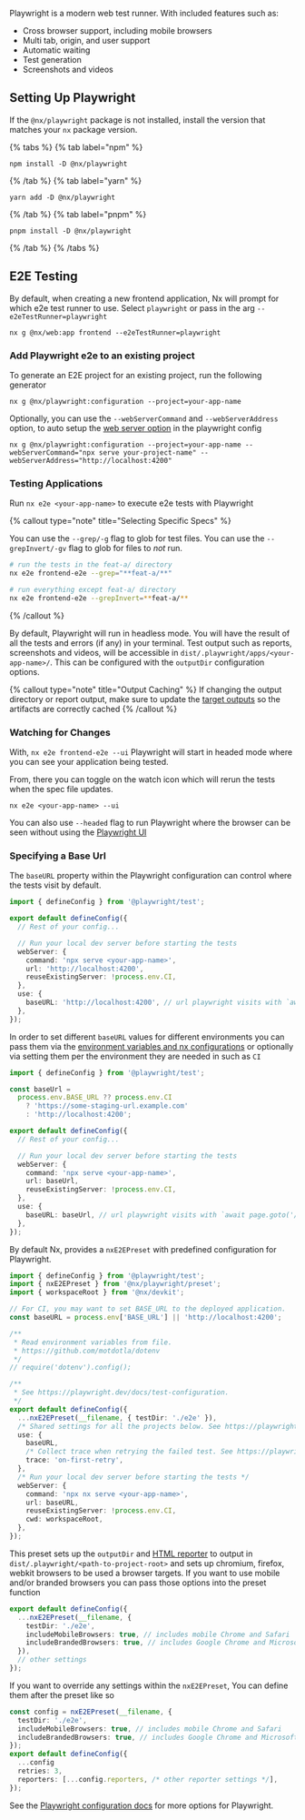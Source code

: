 Playwright is a modern web test runner. With included features such as:

- Cross browser support, including mobile browsers
- Multi tab, origin, and user support
- Automatic waiting
- Test generation
- Screenshots and videos

## Setting Up Playwright

If the `@nx/playwright` package is not installed, install the version that matches your `nx` package version.

{% tabs %}
{% tab label="npm" %}

```shell
npm install -D @nx/playwright
```

{% /tab %}
{% tab label="yarn" %}

```shell
yarn add -D @nx/playwright
```

{% /tab %}
{% tab label="pnpm" %}

```shell
pnpm install -D @nx/playwright
```

{% /tab %}
{% /tabs %}

## E2E Testing

By default, when creating a new frontend application, Nx will prompt for which e2e test runner to use. Select `playwright` or pass in the arg `--e2eTestRunner=playwright`

```shell
nx g @nx/web:app frontend --e2eTestRunner=playwright
```

### Add Playwright e2e to an existing project

To generate an E2E project for an existing project, run the following generator

```shell
nx g @nx/playwright:configuration --project=your-app-name
```

Optionally, you can use the `--webServerCommand` and `--webServerAddress` option, to auto setup the [web server option](https://playwright.dev/docs/test-webserver) in the playwright config

```shell
nx g @nx/playwright:configuration --project=your-app-name --webServerCommand="npx serve your-project-name" --webServerAddress="http://localhost:4200"
```

### Testing Applications

Run `nx e2e <your-app-name>` to execute e2e tests with Playwright

{% callout type="note" title="Selecting Specific Specs" %}

You can use the `--grep/-g` flag to glob for test files.
You can use the `--grepInvert/-gv` flag to glob for files to _not_ run.

```bash
# run the tests in the feat-a/ directory
nx e2e frontend-e2e --grep="**feat-a/**"

# run everything except feat-a/ directory
nx e2e frontend-e2e --grepInvert=**feat-a/**
```

{% /callout %}

By default, Playwright will run in headless mode. You will have the result of all the tests and errors (if any) in your
terminal. Test output such as reports, screenshots and videos, will be accessible in `dist/.playwright/apps/<your-app-name>/`. This can be configured with the `outputDir` configuration options.

{% callout type="note" title="Output Caching" %}
If changing the output directory or report output, make sure to update the [target outputs](/concepts/how-caching-works#what-is-cached) so the artifacts are correctly cached
{% /callout %}

### Watching for Changes

With, `nx e2e frontend-e2e --ui` Playwright will start in headed mode where you can see your application being tested.

From, there you can toggle on the watch icon which will rerun the tests when the spec file updates.

```shell
nx e2e <your-app-name> --ui
```

You can also use `--headed` flag to run Playwright where the browser can be seen without using the [Playwright UI](https://playwright.dev/docs/test-ui-mode)

### Specifying a Base Url

The `baseURL` property within the Playwright configuration can control where the tests visit by default.

```ts
import { defineConfig } from '@playwright/test';

export default defineConfig({
  // Rest of your config...

  // Run your local dev server before starting the tests
  webServer: {
    command: 'npx serve <your-app-name>',
    url: 'http://localhost:4200',
    reuseExistingServer: !process.env.CI,
  },
  use: {
    baseURL: 'http://localhost:4200', // url playwright visits with `await page.goto('/')`;
  },
});
```

In order to set different `baseURL` values for different environments you can pass them via the [environment variables and nx configurations](/recipes/tips-n-tricks/define-environment-variables) or optionally via setting them per the environment they are needed in such as `CI`

```ts
import { defineConfig } from '@playwright/test';

const baseUrl =
  process.env.BASE_URL ?? process.env.CI
    ? 'https://some-staging-url.example.com'
    : 'http://localhost:4200';

export default defineConfig({
  // Rest of your config...

  // Run your local dev server before starting the tests
  webServer: {
    command: 'npx serve <your-app-name>',
    url: baseUrl,
    reuseExistingServer: !process.env.CI,
  },
  use: {
    baseURL: baseUrl, // url playwright visits with `await page.goto('/')`;
  },
});
```

By default Nx, provides a `nxE2EPreset` with predefined configuration for Playwright.

```ts
import { defineConfig } from '@playwright/test';
import { nxE2EPreset } from '@nx/playwright/preset';
import { workspaceRoot } from '@nx/devkit';

// For CI, you may want to set BASE_URL to the deployed application.
const baseURL = process.env['BASE_URL'] || 'http://localhost:4200';

/**
 * Read environment variables from file.
 * https://github.com/motdotla/dotenv
 */
// require('dotenv').config();

/**
 * See https://playwright.dev/docs/test-configuration.
 */
export default defineConfig({
  ...nxE2EPreset(__filename, { testDir: './e2e' }),
  /* Shared settings for all the projects below. See https://playwright.dev/docs/api/class-testoptions. */
  use: {
    baseURL,
    /* Collect trace when retrying the failed test. See https://playwright.dev/docs/trace-viewer */
    trace: 'on-first-retry',
  },
  /* Run your local dev server before starting the tests */
  webServer: {
    command: 'npx nx serve <your-app-name>',
    url: baseURL,
    reuseExistingServer: !process.env.CI,
    cwd: workspaceRoot,
  },
});
```

This preset sets up the `outputDir` and [HTML reporter](https://playwright.dev/docs/test-reporters#html-reporter) to output in `dist/.playwright/<path-to-project-root>` and sets up chromium, firefox, webkit browsers to be used a browser targets. If you want to use mobile and/or branded browsers you can pass those options into the preset function

```ts
export default defineConfig({
  ...nxE2EPreset(__filename, {
    testDir: './e2e',
    includeMobileBrowsers: true, // includes mobile Chrome and Safari
    includeBrandedBrowsers: true, // includes Google Chrome and Microsoft Edge
  }),
  // other settings
});
```

If you want to override any settings within the `nxE2EPreset`, You can define them after the preset like so

```ts
const config = nxE2EPreset(__filename, {
  testDir: './e2e',
  includeMobileBrowsers: true, // includes mobile Chrome and Safari
  includeBrandedBrowsers: true, // includes Google Chrome and Microsoft Edge
});
export default defineConfig({
  ...config
  retries: 3,
  reporters: [...config.reporters, /* other reporter settings */],
});
```

See the [Playwright configuration docs](https://playwright.dev/docs/test-configuration) for more options for Playwright.
